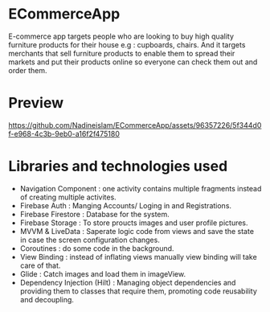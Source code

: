 # ECommerceApp
E-commerce app targets people who are looking to buy high quality furniture products for their house e.g : cupboards, chairs. And it targets merchants that sell furniture products to enable them to spread their markets and put their products online so everyone can check them out and order them.

# Preview 

https://github.com/Nadineislam/ECommerceApp/assets/96357226/5f344d0f-e968-4c3b-9eb0-a16f2f475180




# Libraries and technologies used
* Navigation Component : one activity contains multiple fragments instead of creating multiple activites. <br />
* Firebase Auth : Manging Accounts/ Loging in and Registrations. <br />
* Firebase Firestore : Database for the system. <br />
* Firebase Storage : To store proucts images and user profile pictures. <br />
* MVVM & LiveData : Saperate logic code from views and save the state in case the screen configuration changes. <br />
* Coroutines : do some code in the background. <br />
* View Binding : instead of inflating views manually view binding will take care of that. <br />
* Glide : Catch images and load them in imageView. <br />
* Dependency Injection (Hilt) : Managing object dependencies and providing them to classes that require them, promoting code reusability and decoupling. <br />
